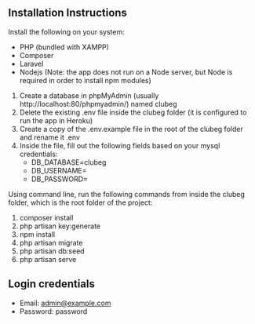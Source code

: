 
## Installation Instructions

Install the following on your system:
  - PHP (bundled with XAMPP)
  - Composer
  - Laravel
  - Nodejs (Note: the app does not run on a Node server, but Node is required in order to install npm modules)

1. Create a database in phpMyAdmin (usually http://localhost:80/phpmyadmin/) named clubeg
2. Delete the existing .env file inside the clubeg folder (it is configured to run the app in Heroku)
3. Create a copy of the .env.example file in the root of the clubeg folder and rename it .env
4. Inside the file, fill out the following fields based on your mysql credentials:
    - DB_DATABASE=clubeg
    - DB_USERNAME=
    - DB_PASSWORD=

Using command line, run the following commands from inside the clubeg folder, which is the root folder of the project:
  1. composer install
  2. php artisan key:generate
  3. npm install
  4. php artisan migrate
  5. php artisan db:seed
  6. php artisan serve


## Login credentials

- Email: admin@example.com
- Password: password
